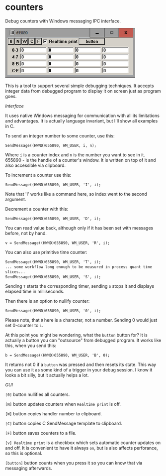 # counters
Debug counters with Windows messaging IPC interface.

![screenshot](/screenshot.png "GUI")

This is a tool to support several simple debugging techniques. It accepts integer data from debugged program to display it on screen just as program goes. 

*Interface*

It uses native Windows messaging for communication with all its limitations and advantages. It is actually language invariant, but I'll show all examples in C.

To send an integer number to some counter, use this:

    SendMessage((HWND)655890, WM_USER, i, n);

Where `i` is a counter index and `n` is the number you want to see in it. 655890 - is the handle of a counter's window. It is written on top of it and also accessible via clipboard.

To increment a counter use this:

    SendMessage((HWND)655890, WM_USER, 'I', i);

Note that 'I' works like a command here, so index went to the second argument.

Decrement a counter with this:

    SendMessage((HWND)655890, WM_USER, 'D', i);

You can read value back, although only if it has been set with messages before, not by hand.

    v = SendMessage((HWND)655890, WM_USER, 'R', i);

You can also use primitive time counter:

    SendMessage((HWND)655890, WM_USER, 'T', i);
    ... some workflow long enough to be measured in process quant time slices...
    SendMessage((HWND)655890, WM_USER, 'S', i);

Sending `T` starts the corresponding timer, sending `S` stops it and displays elapsed time in milliseconds. 

Then there is an option to nullify counter:

    SendMessage((HWND)655890, WM_USER, '0', i);

Please note, that `0` here is a character, not a number. Sending 0 would just set 0-counter to `i`.

At this point you might be wondering, what the `button` button for? It is actually a button you can "outsource" from debugged program. It works like this, when you send this:

    b = SendMessage((HWND)655890, WM_USER, 'B', 0);

It returns not 0 if a `button` was pressed and then resets its state. This way you can use it as some kind of a trigger in your debug session. I know it looks a bit silly, but it actually helps a lot.

*GUI*

`[0]` button nullifies all counters.

`[N]` button updates counters when `Realtime print` is off.

`[W]` button copies handler number to clipboard.

`[C]` button copies C SendMessage template to clipboard.

`[F]` button saves counters to a file.

`[v] Realtime print` is a checkbox which sets automatic counter updates on and off. It is convenient to have it always `on`, but is also affects perforance, so this is optional.

`[button]` button counts when you press it so you can know that via messaging afterwards.
